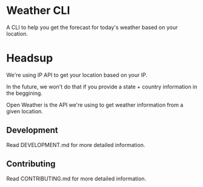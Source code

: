 # Weather CLI

A CLI to help you get the forecast for today's weather based on your location.

# Headsup

We're using IP API to get your location based on your IP.

In the future, we won't do that if you provide a state + country information in the beggining.

Open Weather is the API we're using to get weather information from a given location.

## Development

Read DEVELOPMENT.md for more detailed information.

## Contributing

Read CONTRIBUTING.md for more detailed information.
